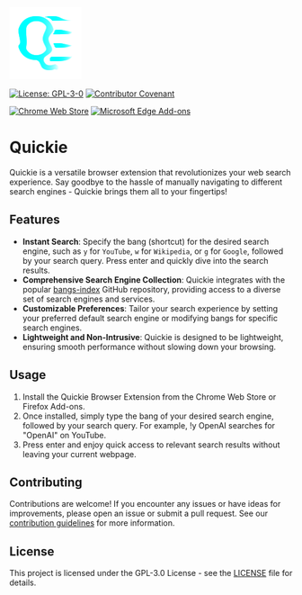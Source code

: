 ![Quickie Image](assets/icons/quickie_128x128.png)

[![License: GPL-3-0](https://img.shields.io/badge/License-MIT-blue.svg)](https://opensource.org/licenses/gpl-3-0)
[![Contributor Covenant](https://img.shields.io/badge/Contributor%20Covenant-2.1-4baaaa.svg)](CODE_OF_CONDUCT.md)

[![Chrome Web Store](https://img.shields.io/chrome-web-store/v/ignmehciiafidaiahcfcdbcjfbjkickc?color=00FFFF&logo=Google-Chrome&logoColor=0FF&style=for-the-badge)](https://chrome.google.com/webstore/detail/quickie/ignmehciiafidaiahcfcdbcjfbjkickc)
[![Microsoft Edge Add-ons](https://img.shields.io/static/v1?style=for-the-badge&label=Microsoft%20Edge%20Add-ons&message=V0.2&color=0FF&logo=Microsoft-Edge&logoColor=0FF)](https://microsoftedge.microsoft.com/addons/detail/eblcenalfamhbigbhhnoncinmipgdeah)
# Quickie

Quickie is a versatile browser extension that revolutionizes your web search experience.
Say goodbye to the hassle of manually navigating to different search engines - Quickie brings them all to your fingertips!

## Features

* __Instant Search__: Specify the bang (shortcut) for the desired search engine, such as `y` for `YouTube`, `w` for `Wikipedia`, or `g` for `Google`,
followed by your search query. Press enter and quickly dive into the search results.
* __Comprehensive Search Engine Collection__: Quickie integrates with the popular [bangs-index](https://github.com/atahabaki/bangs-index) GitHub repository,
providing access to a diverse set of search engines and services.
* __Customizable Preferences__: Tailor your search experience by setting your preferred default search engine or modifying bangs for specific search engines.
* __Lightweight and Non-Intrusive__: Quickie is designed to be lightweight, ensuring smooth performance without slowing down your browsing.

## Usage

1. Install the Quickie Browser Extension from the Chrome Web Store or Firefox Add-ons.
2. Once installed, simply type the bang of your desired search engine, followed by your search query. For example, !y OpenAI searches for "OpenAI" on YouTube.
3. Press enter and enjoy quick access to relevant search results without leaving your current webpage.

## Contributing

Contributions are welcome! If you encounter any issues or have ideas for improvements, 
please open an issue or submit a pull request. See our 
[contribution guidelines](Contributing.md) for more information.

## License

This project is licensed under the GPL-3.0 License - see the [LICENSE](LICENSE) file for details.

